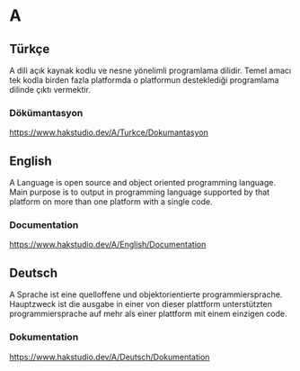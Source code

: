 # A
## Türkçe
A dili açık kaynak kodlu ve nesne yönelimli programlama dilidir. Temel amacı tek kodla birden fazla platformda o platformun desteklediği programlama dilinde çıktı vermektir.
### Dökümantasyon
https://www.hakstudio.dev/A/Turkce/Dokumantasyon

## English
A Language is open source and object oriented programming language. Main purpose is to output in programming language supported by that platform on more than one platform with a single code.
### Documentation
https://www.hakstudio.dev/A/English/Documentation

## Deutsch
A Sprache ist eine quelloffene und objektorientierte programmiersprache. Hauptzweck ist die ausgabe in einer von dieser plattform unterstützten programmiersprache auf mehr als einer plattform mit einem einzigen code.
### Dokumentation
https://www.hakstudio.dev/A/Deutsch/Dokumentation
